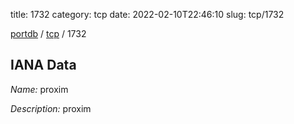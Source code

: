 title: 1732
category: tcp
date: 2022-02-10T22:46:10
slug: tcp/1732

[portdb](/) / [tcp](/category/tcp.html) / 1732


## IANA Data

_Name:_ proxim

_Description:_ proxim

